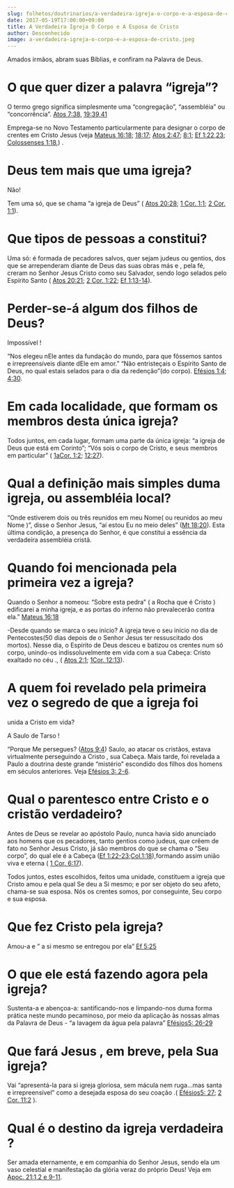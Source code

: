 ```yaml
---
slug: folhetos/doutrinarios/a-verdadeira-igreja-o-corpo-e-a-esposa-de-cristo
date: 2017-05-19T17:00:00+09:00
title: A Verdadeira Igreja O Corpo e A Esposa de Cristo
author: Desconhecido
image: a-verdadeira-igreja-o-corpo-e-a-esposa-de-cristo.jpeg
---
```



Amados irmãos, abram suas Bíblias, e confiram na Palavra de Deus.

# O que quer dizer a palavra “igreja”?

O termo grego significa simplesmente uma “congregação”, “assembléia” ou
“concorrência”. [Atos 7:38](http://bibliaonline.com.br/acf/atos/7/38),
[19:39,41](http://bibliaonline.com.br/acf/atos/19/39-41)

Emprega-se no Novo Testamento particularmente para designar o corpo de
crentes em Cristo Jesus (veja [Mateus
16:18](http://bibliaonline.com.br/acf/mt/16/18);
[18:17](http://bibliaonline.com.br/acf/mt/18/17); [Atos
2:47](http://bibliaonline.com.br/acf/atos/2/47);
[8:1](http://bibliaonline.com.br/acf/atos/8/1); [Ef
1:22,23](http://bibliaonline.com.br/acf/ef/1/22,23); [Colossenses
1:18](http://bibliaonline.com.br/acf/cl/1/18),) .

# Deus tem mais que uma igreja?

Não!

Tem uma só, que se chama “a igreja de Deus” ( [Atos
20:28](http://bibliaonline.com.br/acf/atos/20/28); [1 Cor.
1:1](http://bibliaonline.com.br/acf/1co/1/1); [2 Cor.
1:1](http://bibliaonline.com.br/acf/2co/1/1)).

# Que tipos de pessoas a constitui?

Uma só: é formada de pecadores salvos, quer sejam judeus ou gentios, dos
que se arrependeram diante de Deus das suas obras más e , pela fé,
creram no Senhor Jesus Cristo como seu Salvador, sendo logo selados pelo
Espírito Santo ( [Atos 20:21](http://bibliaonline.com.br/acf/atos/20/21);
[2 Cor. 1:22](http://bibliaonline.com.br/acf/2co/2/22); [Ef
1:13-14](http://bibliaonline.com.br/acf/ef/1/13-14)).

# Perder-se-á algum dos filhos de Deus?

Impossível !

“Nos elegeu nEle antes da fundação do mundo, para que fôssemos santos e
irrepreensíveis diante dEle em amor.” “Não entristeçais o Espírito Santo
de Deus, no qual estais selados para o dia da redenção”(do corpo). [Efésios
1:4](http://bibliaonline.com.br/acf/ef/1/4);
[4:30](http://bibliaonline.com.br/acf/ef/4/30).

# Em cada localidade, que formam os membros desta única igreja?

Todos juntos, em cada lugar, formam uma parte da única igreja: “a igreja
de Deus que está em Corinto”; “Vós sois o corpo de Cristo, e seus
membros em particular” ( [1aCor.
1:2](http://bibliaonline.com.br/acf/1co/1/2);
[12:27](http://bibliaonline.com.br/acf/1co/12/27)).

# Qual a definição mais simples duma igreja, ou assembléia local?

“Onde estiverem dois ou três reunidos em meu Nome( ou reunidos ao meu
Nome )”, disse o Senhor Jesus, “aí estou Eu no meio deles” ([Mt
18:20](http://bibliaonline.com.br/acf/mt/18/20)). Esta última condição,
a presença do Senhor, é que constitui a essência da verdadeira
assembléia cristã.

# Quando foi mencionada pela primeira vez a igreja?

Quando o Senhor a nomeou: “Sobre esta pedra” ( a Rocha que é Cristo )
edificarei a minha igreja, e as portas do inferno não prevalecerão
contra ela.” [Mateus 16:18](http://bibliaonline.com.br/acf/mt/16/18)

-Desde quando se marca o seu início? A igreja teve o seu início no dia
de Pentecostes(50 dias depois de o Senhor Jesus ter ressuscitado dos
mortos). Nesse dia, o Espírito de Deus desceu e batizou os crentes num
só corpo, unindo-os indissoluvelmente em vida com a sua Cabeça: Cristo
exaltado no céu ., ( [Atos 2:1](http://bibliaonline.com.br/acf/atos/2/1);
[1Cor. 12:13](http://bibliaonline.com.br/acf/1co/12/13)).

# A quem foi revelado pela primeira vez o segredo de que a igreja foi
unida a Cristo em vida?

A Saulo de Tarso !

“Porque Me persegues? ([Atos
9:4](http://bibliaonline.com.br/acf/atos/9/4)) Saulo, ao atacar os
cristãos, estava virtualmente perseguindo a Cristo , sua Cabeça. Mais
tarde, foi revelada a Paulo a doutrina deste grande “mistério” escondido
dos filhos dos homens em séculos anteriores. Veja [Efésios 3:
2-6](http://bibliaonline.com.br/acf/ef/3/2-6).

# Qual o parentesco entre Cristo e o cristão verdadeiro?

Antes de Deus se revelar ao apóstolo Paulo, nunca havia sido anunciado
aos homens que os pecadores, tanto gentios como judeus, que crêem de
fato no Senhor Jesus Cristo, já são membros do que se chama o “Seu
corpo”, do qual ele é a Cabeça ([Ef
1:22-23](http://bibliaonline.com.br/acf/ef/1/22-23);[Col.1:18](http://bibliaonline.com.br/acf/cl/1/18)),formando
assim união viva e eterna ( [1 Cor.
6:17](http://bibliaonline.com.br/acf/1co/6/17)).

Todos juntos, estes escolhidos, feitos uma unidade, constituem a igreja
que Cristo amou e pela qual Se deu a Si mesmo; e por ser objeto do seu
afeto, chama-se sua esposa. Nós os crentes somos, por conseguinte, Seu
corpo e sua esposa.

# Que fez Cristo pela igreja?

Amou-a e ” a si mesmo se entregou por ela” [Ef
5:25](http://bibliaonline.com.br/acf/ef/5/25)

# O que ele está fazendo agora pela igreja?

Sustenta-a e abençoa-a: santificando-nos e limpando-nos duma forma
prática neste mundo pecaminoso, por meio da aplicação às nossas almas da
Palavra de Deus - “a lavagem da água pela palavra” [Efésios5:
26-29](http://bibliaonline.com.br/acf/ef/5/26-29)

# Que fará Jesus , em breve, pela Sua igreja?

Vai “apresentá-la para si igreja gloriosa, sem mácula nem ruga…mas santa
e irrepreensível” como a desejada esposa do seu coação .( [Efésios5:
27](http://bibliaonline.com.br/acf/ef/5/27); [2 Cor.
11:2](http://bibliaonline.com.br/acf/2co/11/2) ).

# Qual é o destino da igreja verdadeira ?

Ser amada eternamente, e em companhia do Senhor Jesus, sendo ela um vaso
celestial e manifestação da glória veraz do próprio Deus! Veja em [Apoc.
21:1,2 e 9-11](http://bibliaonline.com.br/acf/ap/21/1,9-11).

